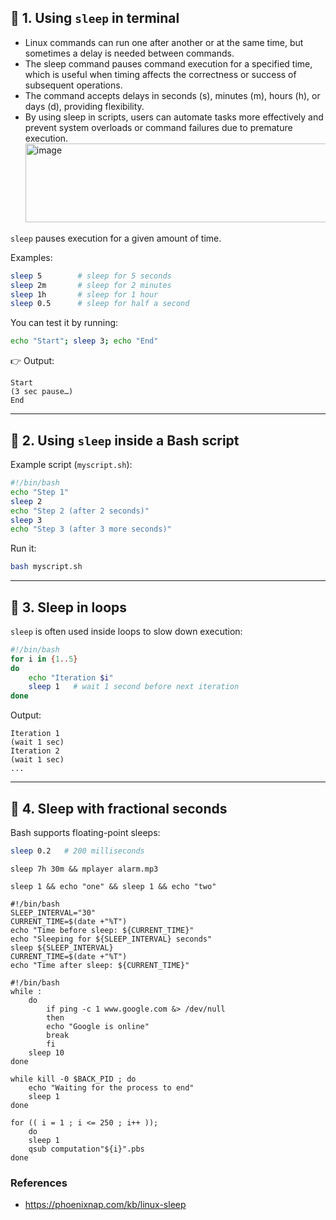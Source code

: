 
## 🔹 1. Using `sleep` in terminal
- Linux commands can run one after another or at the same time, but sometimes a delay is needed between commands.
- The sleep command pauses command execution for a specified time, which is useful when timing affects the correctness or success of subsequent operations.
- The command accepts delays in seconds (s), minutes (m), hours (h), or days (d), providing flexibility.
- By using sleep in scripts, users can automate tasks more effectively and prevent system overloads or command failures due to premature execution.<img width="677" height="126" alt="image" src="https://github.com/user-attachments/assets/6844054d-bdd3-4f45-a8be-8ec3e4e4b32b" />


`sleep` pauses execution for a given amount of time.

Examples:

```bash
sleep 5        # sleep for 5 seconds
sleep 2m       # sleep for 2 minutes
sleep 1h       # sleep for 1 hour
sleep 0.5      # sleep for half a second
```

You can test it by running:

```bash
echo "Start"; sleep 3; echo "End"
```

👉 Output:

```
Start
(3 sec pause…)
End
```

---

## 🔹 2. Using `sleep` inside a Bash script

Example script (`myscript.sh`):

```bash
#!/bin/bash
echo "Step 1"
sleep 2
echo "Step 2 (after 2 seconds)"
sleep 3
echo "Step 3 (after 3 more seconds)"
```

Run it:

```bash
bash myscript.sh
```

---

## 🔹 3. Sleep in loops

`sleep` is often used inside loops to slow down execution:

```bash
#!/bin/bash
for i in {1..5}
do
    echo "Iteration $i"
    sleep 1   # wait 1 second before next iteration
done
```

Output:

```
Iteration 1
(wait 1 sec)
Iteration 2
(wait 1 sec)
...
```

---

## 🔹 4. Sleep with fractional seconds

Bash supports floating-point sleeps:

```bash
sleep 0.2   # 200 milliseconds
```

```
sleep 7h 30m && mplayer alarm.mp3

sleep 1 && echo "one" && sleep 1 && echo "two"

#!/bin/bash
SLEEP_INTERVAL="30"
CURRENT_TIME=$(date +"%T")
echo "Time before sleep: ${CURRENT_TIME}"
echo "Sleeping for ${SLEEP_INTERVAL} seconds"
sleep ${SLEEP_INTERVAL}
CURRENT_TIME=$(date +"%T")
echo "Time after sleep: ${CURRENT_TIME}"

#!/bin/bash
while :
    do
        if ping -c 1 www.google.com &> /dev/null
        then
        echo "Google is online"
        break
        fi
    sleep 10
done

while kill -0 $BACK_PID ; do
    echo "Waiting for the process to end"
    sleep 1
done

for (( i = 1 ; i <= 250 ; i++ ));
    do
    sleep 1
    qsub computation"${i}".pbs
done

```

### References
- https://phoenixnap.com/kb/linux-sleep
  
